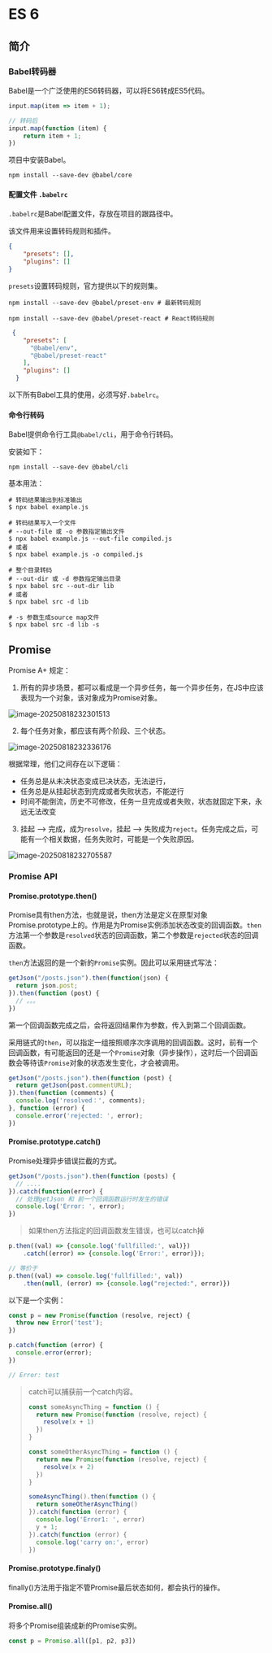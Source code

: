# ES 6

## 简介

### Babel转码器

Babel是一个广泛使用的ES6转码器，可以将ES6转成ES5代码。

```javascript
input.map(item => item + 1);

// 转码后
input.map(function (item) {
    return item + 1;
})
```

项目中安装Babel。

```shell
npm install --save-dev @babel/core
```

#### 配置文件 `.babelrc`

`.babelrc`是Babel配置文件，存放在项目的跟路径中。

该文件用来设置转码规则和插件。

```json
{
    "presets": [],
    "plugins": []
}
```

`presets`设置转码规则，官方提供以下的规则集。

```shell
npm install --save-dev @babel/preset-env # 最新转码规则

npm install --save-dev @babel/preset-react # React转码规则
```

```json
 {
    "presets": [
      "@babel/env",
      "@babel/preset-react"
    ],
    "plugins": []
  }
```

以下所有Babel工具的使用，必须写好`.babelrc`。

#### 命令行转码

Babel提供命令行工具`@babel/cli`，用于命令行转码。

安装如下：

```shell
npm install --save-dev @babel/cli
```

基本用法：

```shell
# 转码结果输出到标准输出
$ npx babel example.js

# 转码结果写入一个文件
# --out-file 或 -o 参数指定输出文件
$ npx babel example.js --out-file compiled.js
# 或者
$ npx babel example.js -o compiled.js

# 整个目录转码
# --out-dir 或 -d 参数指定输出目录
$ npx babel src --out-dir lib
# 或者
$ npx babel src -d lib

# -s 参数生成source map文件
$ npx babel src -d lib -s
```

## Promise

Promise A+ 规定：

1. 所有的异步场景，都可以看成是一个异步任务，每一个异步任务，在JS中应该表现为一个对象，该对象成为Promise对象。

![image-20250818232301513](images/ES6/image-20250818232301513.png)

2. 每个任务对象，都应该有两个阶段、三个状态。

![image-20250818232336176](images/ES6/image-20250818232336176.png)

根据常理，他们之间存在以下逻辑：

- 任务总是从未决状态变成已决状态，无法逆行，
- 任务总是从挂起状态到完成或者失败状态，不能逆行
- 时间不能倒流，历史不可修改，任务一旦完成或者失败，状态就固定下来，永远无法改变

3. 挂起 --> 完成，成为`resolve`，挂起 --> 失败成为`reject`。任务完成之后，可能有一个相关数据，任务失败时，可能是一个失败原因。

![image-20250818232705587](images/ES6/image-20250818232705587.png)

### Promise API

#### Promise.prototype.then()

Promise具有then方法，也就是说，then方法是定义在原型对象Promise.prototype上的。作用是为Promise实例添加状态改变的回调函数。`then`方法第一个参数是`resolved`状态的回调函数，第二个参数是`rejected`状态的回调函数。

`then`方法返回的是一个新的`Promise`实例。因此可以采用链式写法：

```javascript
getJson("/posts.json").then(function(json) {
  return json.post;
}).then(function (post) {
  // 。。。
})
```

第一个回调函数完成之后，会将返回结果作为参数，传入到第二个回调函数。

采用链式的`then`，可以指定一组按照顺序次序调用的回调函数。这时，前有一个回调函数，有可能返回的还是一个`Promise`对象（异步操作），这时后一个回调函数会等待该`Promise`对象的状态发生变化，才会被调用。

```javascript
getJson("/posts.json").then(function (post) {
  return getJson(post.commentURL);
}).then(function (comments) {
  console.log('resolved：', comments);
}, function (error) {
  console.error('rejected: ', error);
})
```

#### Promise.prototype.catch()

Promise处理异步错误拦截的方式。

```javascript
getJson("/posts.json").then(function (posts) {
  // ....
}).catch(function(error) {
  // 处理getJson 和 前一个回调函数运行时发生的错误
  console.log('Error: ', error);
})
```

> 如果then方法指定的回调函数发生错误，也可以catch掉

```javascript
p.then((val) => {console.log('fullfilled:', val)})
	.catch((error) => {console.log('Error:', error)});

// 等价于
p.then((val) => console.log('fullfilled:', val))
	.then(null, (error) => {console.log("rejected:", error)})
```

以下是一个实例：

```javascript
const p = new Promise(function (resolve, reject) {
  throw new Error('test');
})

p.catch(function (error) {
  console.error(error);
})

// Error: test
```

> catch可以捕获前一个catch内容。
>
> ```javascript
> const someAsyncThing = function () {
>   return new Promise(function (resolve, reject) {
>     resolve(x + 1)
>   })
> }
> 
> const someOtherAsyncThing = function () {
>   return new Promise(function (resolve, reject) {
>     resolve(x + 2)
>   })
> }
> 
> someAsyncThing().then(function () {
>   return someOtherAsyncThing()
> }).catch(function (error) {
>   console.log('Error1: ', error)
>   y + 1;
> }).catch(function (error) {
>   console.log('carry on:', error)
> })
> ```

#### Promise.prototype.finaly()

finally()方法用于指定不管Promise最后状态如何，都会执行的操作。

#### Promise.all()

将多个Promise组装成新的Promise实例。

```javascript
const p = Promise.all([p1, p2, p3])
```



